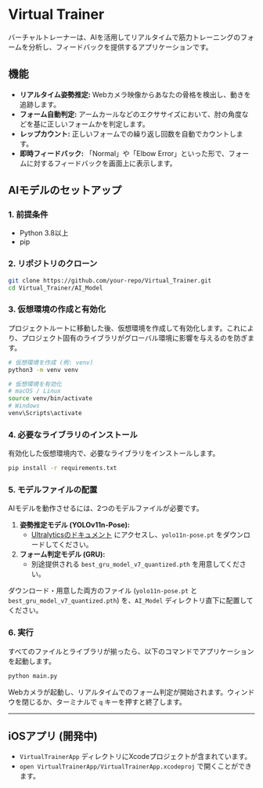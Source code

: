 # Virtual Trainer

バーチャルトレーナーは、AIを活用してリアルタイムで筋力トレーニングのフォームを分析し、フィードバックを提供するアプリケーションです。

## 機能

- **リアルタイム姿勢推定:** Webカメラ映像からあなたの骨格を検出し、動きを追跡します。
- **フォーム自動判定:** アームカールなどのエクササイズにおいて、肘の角度などを基に正しいフォームかを判定します。
- **レップカウント:** 正しいフォームでの繰り返し回数を自動でカウントします。
- **即時フィードバック:** 「Normal」や「Elbow Error」といった形で、フォームに対するフィードバックを画面上に表示します。

## AIモデルのセットアップ

### 1. 前提条件

- Python 3.8以上
- pip

### 2. リポジトリのクローン

```sh
git clone https://github.com/your-repo/Virtual_Trainer.git
cd Virtual_Trainer/AI_Model
```

### 3. 仮想環境の作成と有効化

プロジェクトルートに移動した後、仮想環境を作成して有効化します。これにより、プロジェクト固有のライブラリがグローバル環境に影響を与えるのを防ぎます。

```sh
# 仮想環境を作成 (例: venv)
python3 -m venv venv

# 仮想環境を有効化
# macOS / Linux
source venv/bin/activate
# Windows
venv\Scripts\activate
```

### 4. 必要なライブラリのインストール

有効化した仮想環境内で、必要なライブラリをインストールします。

```sh
pip install -r requirements.txt
```

### 5. モデルファイルの配置

AIモデルを動作させるには、2つのモデルファイルが必要です。

1.  **姿勢推定モデル (YOLOv11n-Pose):**
    - [Ultralyticsのドキュメント](https://docs.ultralytics.com/ja/tasks/pose/#models) にアクセスし、`yolo11n-pose.pt` をダウンロードしてください。
2.  **フォーム判定モデル (GRU):**
    - 別途提供される `best_gru_model_v7_quantized.pth` を用意してください。

ダウンロード・用意した両方のファイル (`yolo11n-pose.pt` と `best_gru_model_v7_quantized.pth`) を、`AI_Model` ディレクトリ直下に配置してください。

### 6. 実行

すべてのファイルとライブラリが揃ったら、以下のコマンドでアプリケーションを起動します。

```sh
python main.py
```

Webカメラが起動し、リアルタイムでのフォーム判定が開始されます。ウィンドウを閉じるか、ターミナルで `q` キーを押すと終了します。

---

## iOSアプリ (開発中)

- `VirtualTrainerApp` ディレクトリにXcodeプロジェクトが含まれています。
- `open VirtualTrainerApp/VirtualTrainerApp.xcodeproj` で開くことができます。